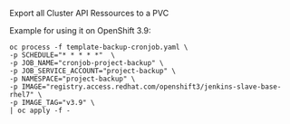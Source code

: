 Export all Cluster API Ressources to a PVC

Example for using it on OpenShift 3.9:
```
oc process -f template-backup-cronjob.yaml \
-p SCHEDULE="* * * * *"  \
-p JOB_NAME="cronjob-project-backup" \
-p JOB_SERVICE_ACCOUNT="project-backup" \
-p NAMESPACE="project-backup" \
-p IMAGE="registry.access.redhat.com/openshift3/jenkins-slave-base-rhel7" \
-p IMAGE_TAG="v3.9" \
| oc apply -f -
```
